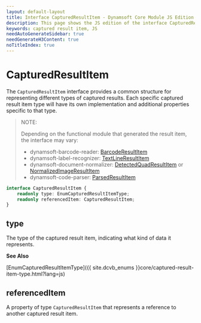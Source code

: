 ```yaml
---
layout: default-layout
title: Interface CapturedResultItem - Dynamsoft Core Module JS Edition API Reference
description: This page shows the JS edition of the interface CapturedResultItem in Dynamsoft Core Module.
keywords: captured result item, JS
needAutoGenerateSidebar: true
needGenerateH3Content: true
noTitleIndex: true
---
```


# CapturedResultItem

The `CapturedResultItem` interface provides a common structure for representing different types of captured results. Each specific captured result item type will have its own implementation and additional properties specific to that type.

> NOTE: 
> 
> Depending on the functional module that generated the result item, the interface may vary:
> 
> * dynamsoft-barcode-reader: [BarcodeResultItem](https://www.dynamsoft.com/barcode-reader/docs/web/programming/javascript/api-reference/interfaces/barcode-result-item.html)
> * dynamsoft-label-recognizer: [TextLineResultItem](https://www.dynamsoft.com/label-recognition/docs/web/programming/javascript/api-reference/interfaces/textline-result-item.html)
> * dynamsoft-document-normalizer: [DetectedQuadResultItem](https://www.dynamsoft.com/document-normalizer/docs/web/programming/javascript/api-reference/interfaces/detected-quad-result-item.html) or [NormalizedImageResultItem](https://www.dynamsoft.com/document-normalizer/docs/web/programming/javascript/api-reference/interfaces/normalized-image-result-item.html)
> * dynamsoft-code-parser: [ParsedResultItem](https://www.dynamsoft.com/code-parser/docs/web/programming/javascript/api-reference/interfaces/parsed-result-item.html)

```typescript
interface CapturedResultItem {
    readonly type: EnumCapturedResultItemType;
    readonly referencedItem: CapturedResultItem;
}
```

## type

The type of the captured result item, indicating what kind of data it represents.

**See Also**

[EnumCapturedResultItemType]({{ site.dcvb_enums }}core/captured-result-item-type.html?lang=js)

## referencedItem

A property of type `CapturedResultItem` that represents a reference to another captured result item.
